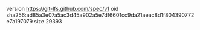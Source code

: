 version https://git-lfs.github.com/spec/v1
oid sha256:ad85a3e07a5ac3d45a902a5e7df6601cc9da21aeac8d1f804390772e7a197079
size 29393
